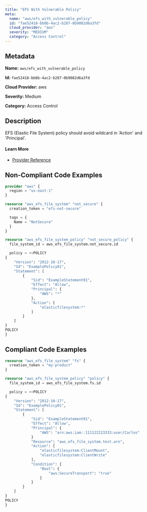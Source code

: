 ```yaml
---
title: "EFS With Vulnerable Policy"
meta:
  name: "aws/efs_with_vulnerable_policy"
  id: "fae52418-bb8b-4ac2-b287-0b9082d6a3fd"
  cloud_provider: "aws"
  severity: "MEDIUM"
  category: "Access Control"
---
```


## Metadata
**Name:** `aws/efs_with_vulnerable_policy`

**Id:** `fae52418-bb8b-4ac2-b287-0b9082d6a3fd`

**Cloud Provider:** aws

**Severity:** Medium

**Category:** Access Control

## Description
EFS (Elastic File System) policy should avoid wildcard in 'Action' and 'Principal'.

#### Learn More

 - [Provider Reference](https://registry.terraform.io/providers/hashicorp/aws/latest/docs/resources/efs_file_system_policy#policy)

## Non-Compliant Code Examples
```terraform
provider "aws" {
  region = "us-east-1"
}

resource "aws_efs_file_system" "not_secure" {
  creation_token = "efs-not-secure"

  tags = {
    Name = "NotSecure"
  }
}

resource "aws_efs_file_system_policy" "not_secure_policy" {
  file_system_id = aws_efs_file_system.not_secure.id

  policy = <<POLICY
{
    "Version": "2012-10-17",
    "Id": "ExamplePolicy01",
    "Statement": [
        {
            "Sid": "ExampleStatement01",
            "Effect": "Allow",
            "Principal": {
                "AWS": "*"
            },
            "Action": [
                "elasticfilesystem:*"
            ]
        }
    ]
}
POLICY
}

```

## Compliant Code Examples
```terraform
resource "aws_efs_file_system" "fs" {
  creation_token = "my-product"
}

resource "aws_efs_file_system_policy" "policy" {
  file_system_id = aws_efs_file_system.fs.id

  policy = <<POLICY
{
    "Version": "2012-10-17",
    "Id": "ExamplePolicy01",
    "Statement": [
        {
            "Sid": "ExampleStatement01",
            "Effect": "Allow",
            "Principal": {
                "AWS": "arn:aws:iam::111122223333:user/Carlos"
            }
            "Resource": "aws_efs_file_system.test.arn",
            "Action": [
                "elasticfilesystem:ClientMount",
                "elasticfilesystem:ClientWrite"
            ],
            "Condition": {
                "Bool": {
                    "aws:SecureTransport": "true"
                }
            }
        }
    ]
}
POLICY
}

```